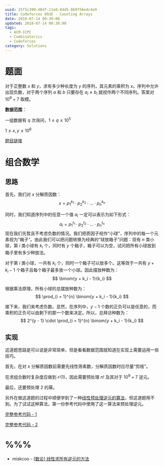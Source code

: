 ```yaml
---
uuid: 35f5c390-d84f-11e8-84d5-8b9f56e4c4a9
title: Codeforces 893E - Counting Arrays
date: 2018-07-14 00:30:00
updated: 2018-07-14 00:30:00
tags: 
  - ACM-ICPC
  - Combinatorics
  - Codeforces
category: Solutions
---
```


# 题面

对于正整数 $x$ 和 $y$，求有多少种长度为 $y$ 的序列，其元素的乘积为 $x$。序列中允许出现负数，对于两个序列 $a$ 和 $b$ 只要存在 $a_i \neq b_i$ 就视作两个不同序列。答案对 $10^9 + 7$ 取模。

**数据范围**：

一组数据有 $q$ 次询问，$1 \le q \le 10^5$

$1 \le x,y \le 10^6$

[题目链接](http://codeforces.com/contest/893/problem/E)

# 组合数学

## 思路

首先，我们对 $x$ 分解质因数：
$$
x = p_1^{k_1} \cdot p_2^{k_2} \cdot \dots \cdot p_n^{k_n}
$$

同时，我们知道序列中的任意一个值 $a_i$ 一定可以表示为如下形式：
$$
a_i  = p_1^{t_1} \cdot p_2^{t_2} \cdot \dots \cdot p_n^{t_n}
$$
现在我们先暂且不考虑负数的情况。我们把质因子视作“小球”，序列中的每一个元素视为“箱子”。由此我们可以把问题转换为经典的“球放箱子”问题：现有 $n$ 类小球，第 $i$ 类小球有 $k_i$ 个，同时有 $y$ 个箱子，箱子可以为空，试问把所有小球放到箱子里有多少种放法。

对于第 $i$ 类小球，一共有 $k_i$ 个，同时一个箱子可以放多个。这等效于一共有 $y + k_i - 1$ 个箱子且每个箱子最多放一个小球。因此摆放种数为：
$$
\binom{y + k_i - 1}{k_i}
$$

根据乘法原理，所有小球的总摆放种数为：
$$
\prod_{i = 1}^{n} \binom{y + k_i - 1}{k_i}
$$

接下来，我们来考虑负数。显然，在序列中，$y - 1$ 个数的正负可以是任意的，而乘积的正负可以由剩下的那一个数来决定。所以，总拜访种数为：
$$
2^{y - 1} \cdot \prod_{i = 1}^{n} \binom{y + k_i - 1}{k_i}
$$

## 实现

这道题思路是可以说是非常简单，但是看看数据范围就知道在实现上需要运用一些技巧。

首先，在对 $x$ 分解质因数前需要先线性筛素数，分解质因数时应尽量“剪枝”。

在求组合数时复杂度应做到 $\mathcal{O}(1)$，因此需要预处理 $n!$ 及其对于 $10^9 + 7$ 逆元。

最后，还要预处理 $2$ 的幂。

另外在做这道题的过程中顺便学到了一种[线性预处理逆元的算法](http://blog.miskcoo.com/2014/09/linear-find-all-invert)，但这道题用不到。为了试试这种算法，第一份参考代码中使用了这一算法来预处理逆元。

[完整参考代码 - 1](https://github.com/codgician/ICPC/blob/master/Codeforces/893E/combinatorics.cpp)

[完整参考代码 - 2](https://github.com/codgician/ICPC/blob/master/Codeforces/893E/combinatorics_alt.cpp)

# %%%

- miskcoo - [\[数论\] 线性求所有逆元的方法](http://blog.miskcoo.com/2014/09/linear-find-all-invert)
